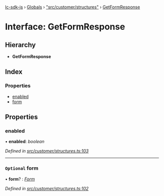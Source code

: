 [lc-sdk-js](../README.md) › [Globals](../globals.md) › ["src/customer/structures"](../modules/_src_customer_structures_.md) › [GetFormResponse](_src_customer_structures_.getformresponse.md)

# Interface: GetFormResponse

## Hierarchy

* **GetFormResponse**

## Index

### Properties

* [enabled](_src_customer_structures_.getformresponse.md#enabled)
* [form](_src_customer_structures_.getformresponse.md#optional-form)

## Properties

###  enabled

• **enabled**: *boolean*

*Defined in [src/customer/structures.ts:103](https://github.com/livechat/lc-sdk-js/blob/38eeefe/src/customer/structures.ts#L103)*

___

### `Optional` form

• **form**? : *[Form](_src_customer_structures_.form.md)*

*Defined in [src/customer/structures.ts:102](https://github.com/livechat/lc-sdk-js/blob/38eeefe/src/customer/structures.ts#L102)*
